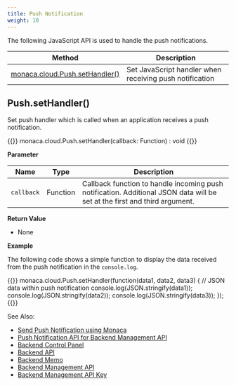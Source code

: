 ```yaml
---
title: Push Notification
weight: 10
---
```


The following JavaScript API is used to handle the push notifications.

Method | Description
-------|-------------------
[monaca.cloud.Push.setHandler()](#push-sethandler) | Set JavaScript handler when receiving push notification


## Push.setHandler()

Set push handler which is called when an application receives a push
notification.

{{<highlight javascript>}}
monaca.cloud.Push.setHandler(callback: Function) : void
{{</highlight>}}

**Parameter**

Name | Type | Description
-----|------|------------------
`callback` | Function | Callback function to handle incoming push notification. Additional JSON data will be set at the first and third argument.

**Return Value**

- None

**Example**

The following code shows a simple function to display the data received from the push notification in the `console.log`.

{{<highlight javascript>}}
monaca.cloud.Push.setHandler(function(data1, data2, data3) {
  // JSON data within push notification
  console.log(JSON.stringify(data1));
  console.log(JSON.stringify(data2));
  console.log(JSON.stringify(data3));
});
{{</highlight>}}

See Also: 

- [Send Push Notification using Monaca](/en/products_guide/push_notification/overview)
- [Push Notification API for Backend Management API](../../cloud_management/push)
- [Backend Control Panel](/en/products_guide/backend/control_panel)
- [Backend API](../../cloud)
- [Backend Memo](/en/sampleapp/samples/backend_memo)
- [Backend Management API](../../cloud_management)
- [Backend Management API Key](/en/products_guide/backend/control_panel/#backend-management-api-key)
